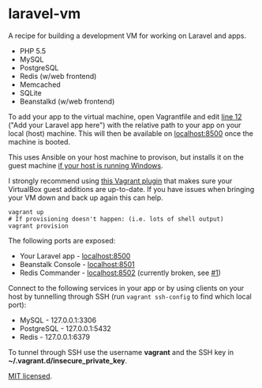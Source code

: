 # laravel-vm

A recipe for building a development VM for working on Laravel and apps.

- PHP 5.5
- MySQL
- PostgreSQL
- Redis (w/web frontend)
- Memcached
- SQLite
- Beanstalkd (w/web frontend)

To add your app to the virtual machine, open Vagrantfile and edit
[line 12](Vagrantfile#L12) ("Add your Laravel app here") with the relative path
to your app on your local (host) machine. This will then be available on
[localhost:8500](http://localhost:8500) once the machine is booted.

This uses Ansible on your host machine to provison, but installs it on the guest
machine [if your host is running Windows][ansible-windows].

I strongly recommend using [this Vagrant plugin][vbguest] that makes sure your
VirtualBox guest additions are up-to-date. If you have issues when bringing your
VM down and back up again this can help.

    vagrant up
    # If provisioning doesn't happen: (i.e. lots of shell output)
    vagrant provision

The following ports are exposed:

-   Your Laravel app - [localhost:8500](http://localhost:8500)
-   Beanstalk Console - [localhost:8501](http://localhost:8501)
-   Redis Commander - [localhost:8502](http://localhost:8502) (currently broken,
    see [#1](https://github.com/rmasters/laravel-vm/issues/1))

Connect to the following services in your app or by using clients on your host
by tunnelling through SSH (run `vagrant ssh-config` to find which local port):

-   MySQL - 127.0.0.1:3306
-   PostgreSQL - 127.0.0.1:5432
-   Redis - 127.0.0.1:6379

To tunnel through SSH use the username **vagrant** and the SSH key in
**~/.vagrant.d/insecure_private_key**.

[MIT licensed](LICENSE).

[ansible-windows]: https://groups.google.com/d/msg/ansible-project/17YZIgArn2g/vY-QDVVUKusJ
[vbguest]: https://github.com/dotless-de/vagrant-vbguest

